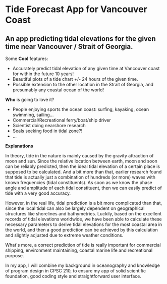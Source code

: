 # Tide Forecast App for Vancouver Coast

## An app predicting tidal elevations for the given time near Vancouver / Strait of Georgia. 

Some **Cool** features:
- Accurately predict tidal elevation of any given time at Vancouver coast for within the future 10 years!
- Beautiful plots of a tide chart +/- 24 hours of the given time.
- Possible extension to the other location in the Strait of Georgia, and presumably any coastal ocean of the world!


**Who** is going to love it?
- People enjoying sports the ocean coast: surfing, kayaking, ocean swimming, sailing...
- Commercial/Recreational ferry/boat/ship driver
- Scientist doing nearshore research
- Seals seeking food in tidal zone?!
- ...



**Explanations**

In theory, tide in the nature is mainly caused by the gravity attraction of moon and sun. Since the 
relative location between earth, moon and soon can be reliably predicted, 
then the ideal tidal elevation of a certain place is supposed to be calculated. And a bit more than that, earlier 
research found that tide is actually just a combination of hundreds (or more) waves with known frequencies 
(tidal constituents). As soon as we know the phase angle and amplitude of each tidal constituent, then we can 
easily predict of tide with a very good accuracy.


However, in the real life, tidal prediction is a bit more complicated than that, since the local tidal can also be 
largely dependent on geographical structures like shorelines and bathymetries. Luckily, based on the excellent records of 
tidal elevations worldwide, we have been able to calculate these necessary parameters to derive tidal elevations for the
most coastal area in the world, and then a good prediction can be achieved by this calculation and slightly adjusted 
due to extreme weather conditions.

What's more, a correct prediction of tide is really important for commercial shipping, environment maintaining, 
coastal marine life and recreational purpose. 

In my app, I will combine my background in oceanography and knowledge of program design in CPSC 210,
to ensure my app of solid scientific foundation, good coding style and straightforward 
user interface.

